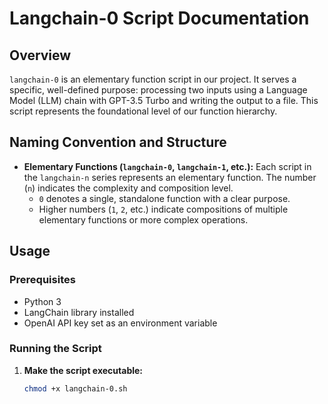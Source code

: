 # Langchain-0 Script Documentation

## Overview

`langchain-0` is an elementary function script in our project. It serves a specific, well-defined purpose: processing two inputs using a Language Model (LLM) chain with GPT-3.5 Turbo and writing the output to a file. This script represents the foundational level of our function hierarchy.

## Naming Convention and Structure

- **Elementary Functions (`langchain-0`, `langchain-1`, etc.):** 
  Each script in the `langchain-n` series represents an elementary function. The number (`n`) indicates the complexity and composition level. 
  - `0` denotes a single, standalone function with a clear purpose.
  - Higher numbers (`1`, `2`, etc.) indicate compositions of multiple elementary functions or more complex operations.

## Usage

### Prerequisites

- Python 3
- LangChain library installed
- OpenAI API key set as an environment variable

### Running the Script

1. **Make the script executable:**
   ```bash
   chmod +x langchain-0.sh
   ```

